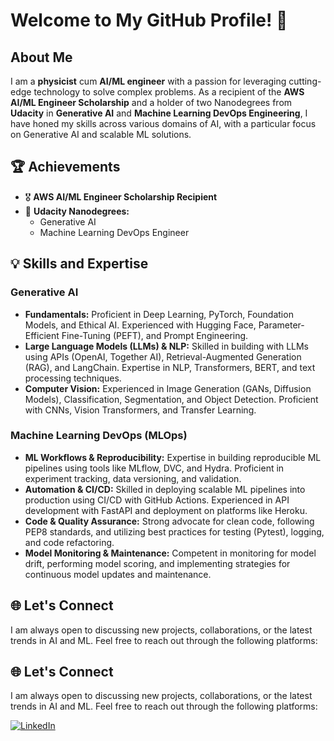 # Welcome to My GitHub Profile\! 👋

## About Me

I am a **physicist** cum **AI/ML engineer** with a passion for leveraging cutting-edge technology to solve complex problems. As a recipient of the **AWS AI/ML Engineer Scholarship** and a holder of two Nanodegrees from **Udacity** in **Generative AI** and **Machine Learning DevOps Engineering**, I have honed my skills across various domains of AI, with a particular focus on Generative AI and scalable ML solutions.

## 🏆 Achievements

  - 🎖 **AWS AI/ML Engineer Scholarship Recipient**
  - 📜 **Udacity Nanodegrees:**
      - Generative AI
      - Machine Learning DevOps Engineer

## 💡 Skills and Expertise

### Generative AI

  - **Fundamentals:** Proficient in Deep Learning, PyTorch, Foundation Models, and Ethical AI. Experienced with Hugging Face, Parameter-Efficient Fine-Tuning (PEFT), and Prompt Engineering.
  - **Large Language Models (LLMs) & NLP:** Skilled in building with LLMs using APIs (OpenAI, Together AI), Retrieval-Augmented Generation (RAG), and LangChain. Expertise in NLP, Transformers, BERT, and text processing techniques.
  - **Computer Vision:** Experienced in Image Generation (GANs, Diffusion Models), Classification, Segmentation, and Object Detection. Proficient with CNNs, Vision Transformers, and Transfer Learning.

### Machine Learning DevOps (MLOps)

  - **ML Workflows & Reproducibility:** Expertise in building reproducible ML pipelines using tools like MLflow, DVC, and Hydra. Proficient in experiment tracking, data versioning, and validation.
  - **Automation & CI/CD:** Skilled in deploying scalable ML pipelines into production using CI/CD with GitHub Actions. Experienced in API development with FastAPI and deployment on platforms like Heroku.
  - **Code & Quality Assurance:** Strong advocate for clean code, following PEP8 standards, and utilizing best practices for testing (Pytest), logging, and code refactoring.
  - **Model Monitoring & Maintenance:** Competent in monitoring for model drift, performing model scoring, and implementing strategies for continuous model updates and maintenance.

## 🌐 Let's Connect

I am always open to discussing new projects, collaborations, or the latest trends in AI and ML. Feel free to reach out through the following platforms:

[](https://www.linkedin.com/in/dinesh-bishwakarma-6521261a4/)


## 🌐 Let's Connect

I am always open to discussing new projects, collaborations, or the latest trends in AI and ML. Feel free to reach out through the following platforms:

[![LinkedIn](https://img.shields.io/badge/LinkedIn-Connect-blue)](https://www.linkedin.com/in/dinesh-bishwakarma-6521261a4/)

<!---
dinesh-bk/dinesh-bk is a ✨ special ✨ repository because its `README.md` (this file) appears on your GitHub profile.
You can click the Preview link to take a look at your changes.
--->
